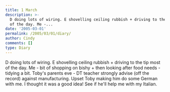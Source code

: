 ```yaml
---
title: 1 March
description: >-
  D doing lots of wiring. E shovelling ceiling rubbish + driving to the tip most
  of the day. Me -...
date: '2005-03-01'
permalink: /2005/03/01/diary/
author: Cindy
comments: []
type: Diary
---
```


D doing lots of wiring. E shovelling ceiling rubbish + driving to the tip most of the day. Me - bit of shopping on bishy + then looking after food needs - tidying a bit. Toby's parents eve - DT teacher strongly advise (off the record) against manufacturing. Upset Toby making him do some German with me. I thought it was a good idea! See if he'll help me with my Italian.
